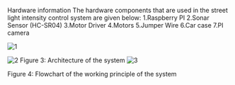 
Hardware information
The hardware components that are used in the street light intensity control system are given below:
1.Raspberry PI
2.Sonar Sensor (HC-SR04)
3.Motor Driver
4.Motors
5.Jumper Wire
6.Car case
7.PI camera

![1](https://user-images.githubusercontent.com/18341528/56662539-0aaa4700-66c6-11e9-85ba-94ff1792a739.png)

![2](https://user-images.githubusercontent.com/18341528/56662540-0b42dd80-66c6-11e9-9876-6a13d06f6d35.png)
 Figure 3: Architecture of the system
 ![3](https://user-images.githubusercontent.com/18341528/56662541-0b42dd80-66c6-11e9-8da3-acdce0ff2bba.png)

Figure 4: Flowchart of the working principle of the system

